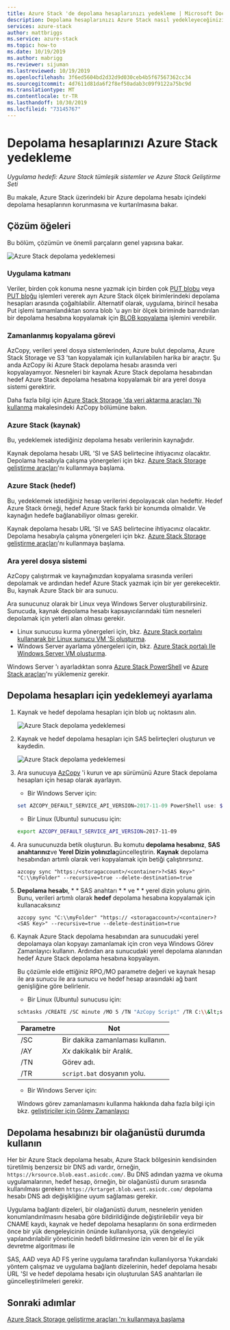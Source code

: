 ```yaml
---
title: Azure Stack 'de depolama hesaplarınızı yedekleme | Microsoft Docs
description: Depolama hesaplarınızı Azure Stack nasıl yedekleyeceğinizi öğrenin.
services: azure-stack
author: mattbriggs
ms.service: azure-stack
ms.topic: how-to
ms.date: 10/19/2019
ms.author: mabrigg
ms.reviewer: sijuman
ms.lastreviewed: 10/19/2019
ms.openlocfilehash: 3f6ed5604bd2d32d9d030ceb4b5f67567362cc34
ms.sourcegitcommit: 4d7611d81da6f2f8ef50adab3c09f9122a75bc9d
ms.translationtype: MT
ms.contentlocale: tr-TR
ms.lasthandoff: 10/30/2019
ms.locfileid: "73145767"
---
```

# <a name="back-up-your-storage-accounts-on-azure-stack"></a>Depolama hesaplarınızı Azure Stack yedekleme

*Uygulama hedefi: Azure Stack tümleşik sistemler ve Azure Stack Geliştirme Seti*

Bu makale, Azure Stack üzerindeki bir Azure depolama hesabı içindeki depolama hesaplarının korunmasına ve kurtarılmasına bakar.

## <a name="elements-of-the-solution"></a>Çözüm öğeleri

Bu bölüm, çözümün ve önemli parçaların genel yapısına bakar.

![Azure Stack depolama yedeklemesi](./media/azure-stack-network-howto-backup-storage/azure-stack-storage-backup.png)

### <a name="application-layer"></a>Uygulama katmanı

Veriler, birden çok konuma nesne yazmak için birden çok [PUT blobu](https://docs.microsoft.com/rest/api/storageservices/put-blob) veya [PUT bloğu](https://docs.microsoft.com/rest/api/storageservices/put-block) işlemleri vererek ayrı Azure Stack ölçek birimlerindeki depolama hesapları arasında çoğaltılabilir. Alternatif olarak, uygulama, birincil hesaba Put işlemi tamamlandıktan sonra blob 'u ayrı bir ölçek biriminde barındırılan bir depolama hesabına kopyalamak için [BLOB kopyalama](https://docs.microsoft.com/rest/api/storageservices/copy-blob) işlemini verebilir.

### <a name="scheduled-copy-task"></a>Zamanlanmış kopyalama görevi

AzCopy, verileri yerel dosya sistemlerinden, Azure bulut depolama, Azure Stack Storage ve S3 'tan kopyalamak için kullanılabilen harika bir araçtır. Şu anda AzCopy iki Azure Stack depolama hesabı arasında veri kopyalayamıyor. Nesneleri bir kaynak Azure Stack depolama hesabından hedef Azure Stack depolama hesabına kopyalamak bir ara yerel dosya sistemi gerektirir.

Daha fazla bilgi için [Azure Stack Storage 'da veri aktarma araçları 'Nı kullanma](https://docs.microsoft.com/azure-stack/user/azure-stack-storage-transfer?view=azs-1908#azcopy) makalesindeki AzCopy bölümüne bakın.

### <a name="azure-stack-source"></a>Azure Stack (kaynak)

Bu, yedeklemek istediğiniz depolama hesabı verilerinin kaynağıdır.

Kaynak depolama hesabı URL 'SI ve SAS belirtecine ihtiyacınız olacaktır. Depolama hesabıyla çalışma yönergeleri için bkz. [Azure Stack Storage geliştirme araçları](azure-stack-storage-dev.md)'nı kullanmaya başlama.

### <a name="azure-stack-target"></a>Azure Stack (hedef)

Bu, yedeklemek istediğiniz hesap verilerini depolayacak olan hedeftir. Hedef Azure Stack örneği, hedef Azure Stack farklı bir konumda olmalıdır. Ve kaynağın hedefe bağlanabiliyor olması gerekir.

Kaynak depolama hesabı URL 'SI ve SAS belirtecine ihtiyacınız olacaktır. Depolama hesabıyla çalışma yönergeleri için bkz. [Azure Stack Storage geliştirme araçları](azure-stack-storage-dev.md)'nı kullanmaya başlama.

### <a name="intermediary-local-filesystem"></a>Ara yerel dosya sistemi

AzCopy çalıştırmak ve kaynağınızdan kopyalama sırasında verileri depolamak ve ardından hedef Azure Stack yazmak için bir yer gerekecektir. Bu, kaynak Azure Stack bir ara sunucu.

Ara sunucunuz olarak bir Linux veya Windows Server oluşturabilirsiniz. Sunucuda, kaynak depolama hesabı kapsayıcılarındaki tüm nesneleri depolamak için yeterli alan olması gerekir.
- Linux sunucusu kurma yönergeleri için, bkz. [Azure Stack portalını kullanarak bir Linux sunucu VM 'Si oluşturma](azure-stack-quick-linux-portal.md).  
- Windows Server ayarlama yönergeleri için, bkz. [Azure Stack portalı Ile Windows Server VM oluşturma](azure-stack-quick-windows-portal.md).  

Windows Server 'ı ayarladıktan sonra [Azure Stack PowerShell](https://docs.microsoft.com/azure-stack/operator/azure-stack-powershell-install?toc=https%3A%2F%2Fdocs.microsoft.com%2FFazure-stack%2Fuser%2FTOC.json&bc=https%3A%2F%2Fdocs.microsoft.com%2FFazure-stack%2Fbreadcrumb%2Ftoc.json) ve [Azure Stack araçları](https://docs.microsoft.com/azure-stack/operator/azure-stack-powershell-download?toc=https%3A%2F%2Fdocs.microsoft.com%2FFazure-stack%2Fuser%2FTOC.json&bc=https%3A%2F%2Fdocs.microsoft.com%2FFazure-stack%2Fbreadcrumb%2Ftoc.json)'nı yüklemeniz gerekir.

## <a name="set-up-backup-for-storage-accounts"></a>Depolama hesapları için yedeklemeyi ayarlama

1. Kaynak ve hedef depolama hesapları için blob uç noktasını alın.

    ![Azure Stack depolama yedeklemesi](./media/azure-stack-network-howto-backup-storage/back-up-step1.png)

2. Kaynak ve hedef depolama hesapları için SAS belirteçleri oluşturun ve kaydedin.

    ![Azure Stack depolama yedeklemesi](./media/azure-stack-network-howto-backup-storage/back-up-step2.png)

3. Ara sunucuya [AzCopy](https://github.com/Azure/azure-storage-azcopy) 'i kurun ve apı sürümünü Azure Stack depolama hesapları için hesap olarak ayarlayın.

    - Bir Windows Server için:

    ```PowerShell  
    set AZCOPY_DEFAULT_SERVICE_API_VERSION=2017-11-09 PowerShell use: $env:AZCOPY_DEFAULT_SERVICE_API_VERSION="2017-11-09"
    ```

    - Bir Linux (Ubuntu) sunucusu için:

    ```bash  
    export AZCOPY_DEFAULT_SERVICE_API_VERSION=2017-11-09
    ```

4. Ara sunucunuzda betik oluşturun. Bu komutu **depolama hesabınız**, **SAS anahtarınız**ve **Yerel Dizin yolınızla**güncelleştirin. **Kaynak** depolama hesabından artımlı olarak veri kopyalamak için betiği çalıştırırsınız.

    ```
    azcopy sync "https:/<storagaccount>/<container>?<SAS Key>" "C:\\myFolder" --recursive=true --delete-destination=true
    ```

5.  **Depolama hesabı**, * * SAS anahtarı * * ve * * yerel dizin yolunu girin.  Bunu, verileri artımlı olarak **hedef** depolama hesabına kopyalamak için kullanacaksınız
    
    ```
    azcopy sync "C:\\myFolder" "https:// <storagaccount>/<container>?<SAS Key>" --recursive=true --delete-destination=true
    ```

6.  Kaynak Azure Stack depolama hesabından ara sunucudaki yerel depolamaya olan kopyayı zamanlamak için cron veya Windows Görev Zamanlayıcı kullanın. Ardından ara sunucudaki yerel depolama alanından hedef Azure Stack depolama hesabına kopyalayın.

    Bu çözümle elde ettiğiniz RPO,/MO parametre değeri ve kaynak hesap ile ara sunucu ile ara sunucu ve hedef hesap arasındaki ağ bant genişliğine göre belirlenir.

    - Bir Linux (Ubuntu) sunucusu için:

    ```bash  
    schtasks /CREATE /SC minute /MO 5 /TN "AzCopy Script" /TR C:\\&lt;script name>.bat
    ```

    | Parametre | Not | 
    | ---- | ---- |
    | /SC | Bir dakika zamanlaması kullanın. |
    | /AY | *Xx* dakikalık bir Aralık. |
    | /TN | Görev adı. |
    | /TR | `script.bat` dosyanın yolu. |


    - Bir Windows Server için:

    Windows görev zamanlamasını kullanma hakkında daha fazla bilgi için bkz. [geliştiriciler için Görev Zamanlayıcı](https://docs.microsoft.com/windows/win32/taskschd/task-scheduler-start-page)
    

## <a name="use-your-storage-account-in-a-disaster"></a>Depolama hesabınızı bir olağanüstü durumda kullanın

Her bir Azure Stack depolama hesabı, Azure Stack bölgesinin kendisinden türetilmiş benzersiz bir DNS adı vardır, örneğin, `https://krsource.blob.east.asicdc.com/`. Bu DNS adından yazma ve okuma uygulamalarının, hedef hesap, örneğin, bir olağanüstü durum sırasında kullanılması gereken `https://krtarget.blob.west.asicdc.com/` depolama hesabı DNS adı değişikliğine uyum sağlaması gerekir.

Uygulama bağlantı dizeleri, bir olağanüstü durum, nesnelerin yeniden konumlandırılmasını hesaba göre bildirildiğinde değiştirilebilir veya bir CNAME kaydı, kaynak ve hedef depolama hesaplarını ön sona erdirmeden önce bir yük dengeleyicinin önünde kullanılıyorsa, yük dengeleyici yapılandırılabilir yöneticinin hedefi bildirmesine izin veren bir el ile yük devretme algoritması ile

SAS, AAD veya AD FS yerine uygulama tarafından kullanılıyorsa Yukarıdaki yöntem çalışmaz ve uygulama bağlantı dizelerinin, hedef depolama hesabı URL 'SI ve hedef depolama hesabı için oluşturulan SAS anahtarları ile güncelleştirilmeleri gerekir.

## <a name="next-steps"></a>Sonraki adımlar

[Azure Stack Storage geliştirme araçları 'nı kullanmaya başlama](azure-stack-storage-dev.md)